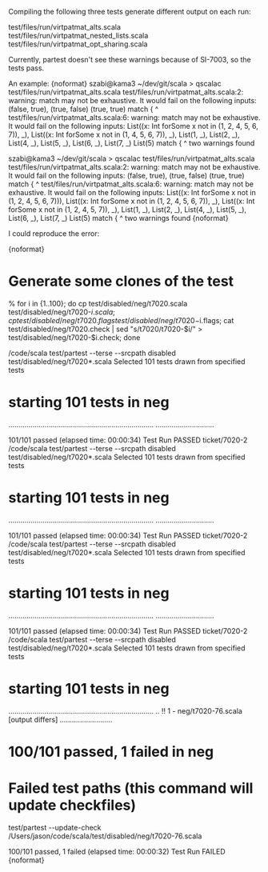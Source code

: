 Compiling the following three tests generate different output on each run:

test/files/run/virtpatmat_alts.scala
test/files/run/virtpatmat_nested_lists.scala
test/files/run/virtpatmat_opt_sharing.scala

Currently, partest doesn't see these warnings because of SI-7003, so the tests pass.

An example:
{noformat}
szabi@kama3 ~/dev/git/scala > qscalac test/files/run/virtpatmat_alts.scala
test/files/run/virtpatmat_alts.scala:2: warning: match may not be exhaustive.
It would fail on the following inputs: (false, true), (true, false)
  (true, true) match {
  ^
test/files/run/virtpatmat_alts.scala:6: warning: match may not be exhaustive.
It would fail on the following inputs: List((x: Int forSome x not in (1, 2, 4, 5, 6, 7)), _), List((x: Int forSome x not in (1, 4, 5, 6, 7)), _), List(1, _), List(2, _), List(4, _), List(5, _), List(6, _), List(7, _)
  List(5) match {
      ^
two warnings found

szabi@kama3 ~/dev/git/scala > qscalac test/files/run/virtpatmat_alts.scala
test/files/run/virtpatmat_alts.scala:2: warning: match may not be exhaustive.
It would fail on the following inputs: (false, true), (true, false)
  (true, true) match {
  ^
test/files/run/virtpatmat_alts.scala:6: warning: match may not be exhaustive.
It would fail on the following inputs: List((x: Int forSome x not in (1, 2, 4, 5, 6, 7))), List((x: Int forSome x not in (1, 2, 4, 5, 6, 7)), _), List((x: Int forSome x not in (1, 2, 4, 5, 7)), _), List(1, _), List(2, _), List(4, _), List(5, _), List(6, _), List(7, _)
  List(5) match {
      ^
two warnings found
{noformat}

I could reproduce the error:

{noformat}
# Generate some clones of the test
% for i in {1..100}; do cp test/disabled/neg/t7020.scala test/disabled/neg/t7020-$i.scala; cp test/disabled/neg/t7020.flags test/disabled/neg/t7020-$i.flags; cat test/disabled/neg/t7020.check | sed "s/t7020/t7020-$i/" > test/disabled/neg/t7020-$i.check; done

/code/scala test/partest --terse --srcpath disabled test/disabled/neg/t7020*.scala
Selected 101 tests drawn from specified tests

# starting 101 tests in neg
........................................................................
.............................

101/101 passed (elapsed time: 00:00:34)
Test Run PASSED
ticket/7020-2 /code/scala test/partest --terse --srcpath disabled test/disabled/neg/t7020*.scala
Selected 101 tests drawn from specified tests

# starting 101 tests in neg
........................................................................
.............................

101/101 passed (elapsed time: 00:00:34)
Test Run PASSED
ticket/7020-2 /code/scala test/partest --terse --srcpath disabled test/disabled/neg/t7020*.scala
Selected 101 tests drawn from specified tests

# starting 101 tests in neg
........................................................................
.............................

101/101 passed (elapsed time: 00:00:34)
Test Run PASSED
ticket/7020-2 /code/scala test/partest --terse --srcpath disabled test/disabled/neg/t7020*.scala
Selected 101 tests drawn from specified tests

# starting 101 tests in neg
........................................................................
..
!!   1 - neg/t7020-76.scala                        [output differs]
..........................
# 100/101 passed, 1 failed in neg

# Failed test paths (this command will update checkfiles)
test/partest --update-check \
  /Users/jason/code/scala/test/disabled/neg/t7020-76.scala

100/101 passed, 1 failed (elapsed time: 00:00:32)
Test Run FAILED
{noformat}
